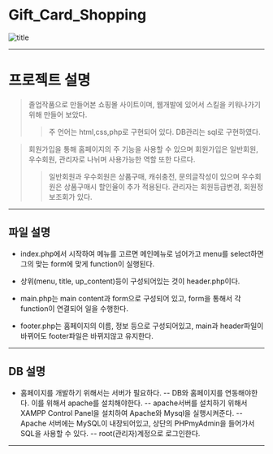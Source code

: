 # Gift_Card_Shopping

![title](https://user-images.githubusercontent.com/66298612/138408011-3541e93e-f80c-479f-a259-995a010d4f1d.JPG)


*****************************************************************************************************************

# 프로젝트 설명

>졸업작품으로 만들어본 쇼핑몰 사이트이며, 웹개발에 있어서 스킬을 키워나가기 위해 만들어 보았다.
>>주 언어는 html,css,php로 구현되어 있다.
>>DB관리는 sql로 구현하였다.

>회원가입을 통해 홈페이지의 주 기능을 사용할 수 있으며
>회원가입은 일반회원, 우수회원, 관리자로 나뉘며 사용가능한 역할 또한 다르다.
>>일반회원과 우수회원은 상품구매, 캐쉬충전, 문의글작성이 있으며 우수회원은 상품구매시 할인율이 추가 적용된다.
>>관리자는 회원등급변경, 회원정보조회가 있다.


*****************************************************************************************************************

## 파일 설명

- index.php에서 시작하여 메뉴를 고르면 메인메뉴로 넘어가고 menu를 select하면 그의 맞는 form에 맞게 function이 실행된다.

- 상위(menu, title, up_content)등이 구성되어있는 것이 header.php이다. 

- main.php는 main content과 form으로 구성되어 있고, form을 통해서 각 function이 연결되어 일을 수행한다.

- footer.php는 홈페이지의 이름, 정보 등으로 구성되어있고, main과 header파일이 바뀌어도 footer파일은 바뀌지않고 유지한다.


*****************************************************************************************************************

## DB 설명

- 홈페이지를 개발하기 위해서는 서버가 필요하다. 
-- DB와 홈페이지를 연동해야한다. 이를 위해서 apache를 설치해야한다. 
-- apache서버를 설치하기 위해서 XAMPP Control Panel을 설치하여 Apache와 Mysql을 실행시켜준다.
-- Apache 서버에는 MySQL이 내장되어있고, 상단의 PHPmyAdmin을 들어가서 SQL을 사용할 수 있다. 
-- root(관리자)계정으로 로그인한다.


*****************************************************************************************************************
